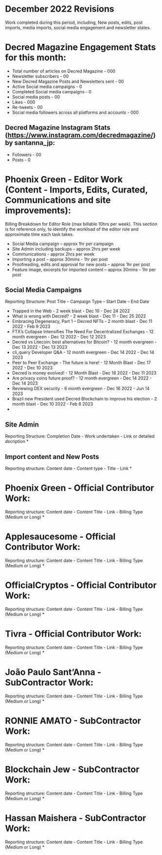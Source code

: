 # December 2022 Revisions
Work completed during this period, including, New posts, edits, post imports, media imports, social media engagement and newsletter states.

# Decred Magazine Engagement Stats for this month:
* Total number of articles on Decred Magazine -  000
* Newsletter subscribers - 00
* New Decred Magazine Posts and Newsletters sent - 00
* Active Social media campaigns - 0
* Completed Social media campaigns - 0
* Social media posts - 00
* Likes - 000
* Re-tweets - 00
* Social media followers across all platforms and accounts - 000

## Decred Magazine Instagram Stats (https://www.instagram.com/decredmagazine/) by santanna_jp:
* Followers - 00
* Posts - 0

# Phoenix Green - Editor Work (Content - Imports, Edits, Curated, Communications and site improvements):

Billing Breakdown for Editor Role (max billable 10hrs per week).
This section is for reference only, to identify the workload of the editor role and approximate time each task takes.
* Social Media campaign – approx 1hr per campaign
* Site Admin including backups – approx 2hrs per week
* Communications - approx 2hrs per week
* Importing a post – approx 30mins - 1hr per post
* Proofreading, edits and approval for new posts – approx 1hr per post
* Feature image, excerpts for imported content – approx 30mins - 1hr per post 

## Social Media Campaigns 
Reporting Structure: Post Title – Campaign Type – Start Date – End Date
* Trapped in the Web - 2 week blast - Dec 10 - Dec 24 2022
* What is wrong with Decred? - 2 week blast - Dec 11 - Dec 25 2022
* Embracing Degeneracy, Part 1 – Decred NFTs - 2 month blast - Dec 11 2022 - Feb 9 2023
* FTX’s Collapse Intensifies The Need For Decentralized Exchanges - 12 month evergreen - Dec 12 2022 - Dec 12 2023
* Decred vs Litecoin: best alternatives for Bitcoin? - 12 month evergreen - Dec 13 2022 - Dec 13 2023
* cli_query Developer Q&A - 12 month evergreen - Dec 14 2022 - Dec 14 2023
* Peer to Peer Exchange - The future is here! - 12 Month Blast - Dec 17 2022 - Dec 10 2023
* Decred is money evolved! - 12 Month Blast - Dec 18 2022 - Dec 11 2023
* Are privacy coins future proof? - 12 month evergreen - Dec 14 2022 - Dec 14 2023
* Reviewing DEX security - 6 month evergreen - Dec 16 2022 - Jun 14 2023
* Brazil new President used Decred Blockchain to improve his election - 2 month blast - Dec 10 2022 - Feb 8 2023
* 

## Site Admin
Reporting Structure: Completion Date - Work undertaken - Link or detailed dscription
* 

## Import content and New Posts
Reporting structure: Content date - Content type - Title - Link
* 

# Phoenix Green - Official Contributor Work:
Reporting structure: Content date - Content Title - Link - Billing Type (Medium or Long)
* 

# Applesaucesome - Official Contributor Work:
Reporting structure: Content date - Content Title - Link - Billing Type (Medium or Long)
* 

# OfficialCryptos - Official Contributor Work:
Reporting structure: Content date - Content Title - Link - Billing Type (Medium or Long)
* 

# Tivra - Official Contributor Work:
Reporting structure: Content date - Content Title - Link - Billing Type (Medium or Long)
* 

# João Paulo Sant’Anna - SubContractor Work:
Reporting structure: Content date - Content Title - Link - Billing Type (Medium or Long)
* 

# RONNIE AMATO - SubContractor Work:
Reporting structure: Content date - Content Title - Link - Billing Type (Medium or Long)
* 

# Blockchain Jew - SubContractor Work:
Reporting structure: Content date - Content Title - Link - Billing Type (Medium or Long)
* 

# Hassan Maishera - SubContractor Work:
Reporting structure: Content date - Content Title - Link - Billing Type (Medium or Long)
* 






